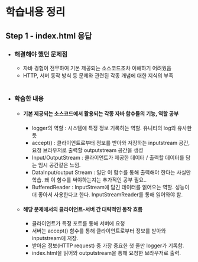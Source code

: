 # 학습내용 정리

## Step 1 - index.html 응답

+ ### 해결해야 했던 문제점
  * 자바 경험이 전무하여 기본 제공되는 소스코드조차 이해하기 어려웠음
  * HTTP, 서버 동작 방식 등 문제와 관련된 각종 개념에 대한 지식의 부족
<br><br>

+ ### 학습한 내용
  + #### 기본 제공되는 소스코드에서 활용되는 각종 자바 함수들의 기능, 역할 공부
    + logger의 역할 : 시스템에 특정 정보 기록하는 역할. 유니티의 log와 유사한 듯
    + accept() : 클라이언트로부터 정보를 받아와 저장하는 inputstream 공간, 요청 브라우저로 출력할 outputstream 공간을 생성
    + Input/OutputStream : 클라이언트가 제공한 데이터 / 출력할 데이터를 담는 임시 공간같은 느낌.
    + DataInput/output Stream : 일단 이 함수를 통해 출력해야 한다는 사실만 학습. 왜 이 함수를 써야하는지는 추가적인 공부 필요..
    + BufferedReader : InputStream에 담긴 데이터를 읽어오는 역할. 성능이 더 좋아서 사용한다고 한다. InputStreamReader를 통해 읽어와야 함.
  + #### 해당 문제에서의 클라이언트-서버 간 대략적인 동작 흐름
    + 클라이언트가 특정 포트를 통해 서버에 요청
    + 서버는 accept() 함수를 통해 클라이언트로부터 정보를 받아와 inputstream에 저장.
    + 받아온 정보(HTTP request) 중 가장 중요한 첫 줄만 logger가 기록함.
    + index.html을 읽어와 outputstream을 통해 요청한 브라우저로 출력.